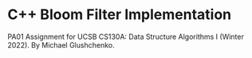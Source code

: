 # C++ Bloom Filter Implementation

PA01 Assignment for UCSB CS130A: Data Structure Algorithms I (Winter 2022).
By Michael Glushchenko.
